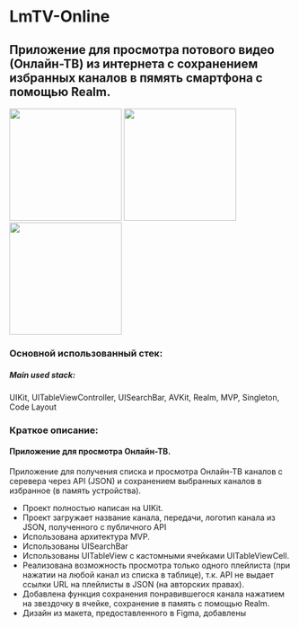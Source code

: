 # LmTV-Online
## Приложение для просмотра потового видео (Онлайн-ТВ) из интернета с сохранением избранных каналов в пямять смартфона с помощью Realm.

<img src="https://i.ibb.co/6Z3zSYh/IMG-5931.png" width="200">  <img src="https://i.ibb.co/MprzsGr/IMG-5932.png" width="200">  <img src="https://i.ibb.co/5hpvCVx/IMG-5933.png" width="200">


### Основной использованный стек:
##### Main used stack:

UIKit, UITableViewController, UISearchBar, AVKit, Realm, MVP, Singleton, Code Layout

### Краткое описание:
#### Приложение для просмотра Онлайн-ТВ.
Приложение для получения списка и просмотра Онлайн-ТВ каналов с серевера через API (JSON) и сохранением выбранных каналов в избранное (в память устройства).

- Проект полностью написан на UIKit.
- Проект загружает название канала, передачи, логотип канала из JSON, полученного с публичного API
- Использована архитектура MVP.
- Использованы UISearchBar
- Использованы UITableView с кастомными ячейками UITableViewCell.
- Реализована возможность просмотра только одного плейлиста (при нажатии на любой канал из списка в таблице), т.к. API не выдает ссылки URL на плейлисты в JSON (на авторских правах).
- Добавлена функция сохранения понравившегося канала нажатием на звездочку в ячейке, сохранение в память с помощью Realm.
- Дизайн из макета, предоставленного в Figma, добавлены 
